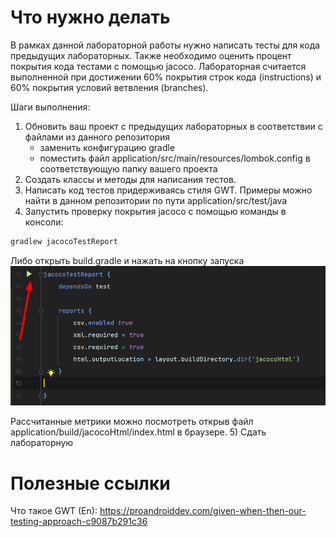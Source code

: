 # Что нужно делать

В рамках данной лабораторной работы нужно написать тесты для кода
предыдущих лабораторных. Также необходимо оценить процент покрытия кода тестами с помощью jacoco.
Лабораторная считается выполненной при достижении 60% покрытия строк кода (instructions) 
и 60% покрытия условий ветвления (branches).

Шаги выполнения: 
1) Обновить ваш проект с предыдущих лабораторных в соответствии с файлами из данного репозитория
   * заменить конфигурацию gradle
   * поместить файл application/src/main/resources/lombok.config в соответствующую папку вашего проекта
2) Создать классы и методы для написания тестов.
3) Написать код тестов придерживаясь стиля GWT. Примеры можно найти в данном репозитории по пути application/src/test/java
4) Запустить проверку покрытия jacoco с помощью команды в консоли:
```bash
gradlew jacocoTestReport
```
Либо открыть build.gradle и нажать на кнопку запуска 
![img.png](img.png)

Рассчитанные метрики можно посмотреть открыв файл application/build/jacocoHtml/index.html
в браузере.
5) Сдать лабораторную  

# Полезные ссылки
Что такое GWT (En): https://proandroiddev.com/given-when-then-our-testing-approach-c9087b291c36